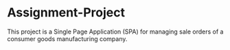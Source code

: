 # Assignment-Project
This project is a Single Page Application (SPA) for managing sale orders of a consumer goods manufacturing company.
